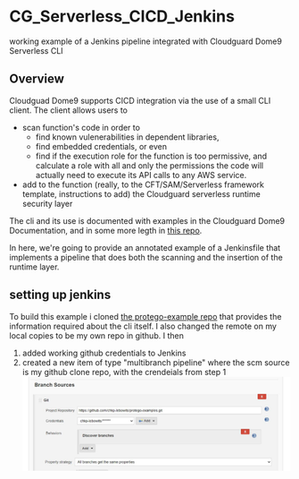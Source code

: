 # CG_Serverless_CICD_Jenkins
working example of a Jenkins pipeline integrated with Cloudguard Dome9 Serverless CLI

## Overview

Cloudguad Dome9 supports CICD integration via the use of a small CLI client. The client allows users to 
 * scan function's code  in order to 
     + find known vulenerabilities in dependent libraries, 
     + find embedded credentials, or even 
     + find if the execution role for the function is too permissive, and calculate a role with all and only the permissions the code will actually need to execute its API calls to any AWS service. 
 * add to the function (really, to the CFT/SAM/Serverless framework template, instructions to add) the Cloudguard serverless runtime security layer

The cli and its use is documented with examples in the Cloudguard Dome9 Documentation, and in some more legth in [this repo](https://github.com/dome9/protego-examples).

In here, we're going to provide an annotated example of a Jenkinsfile that implements a pipeline that does both the scanning and the insertion of the runtime layer.

## setting up jenkins

To build this example i cloned [the protego-example repo](https://github.com/dome9/protego-examples) that provides the information required about the cli itself. I also changed the remote on my local copies to be my own repo in github.
I then 
1) added working github credentials to Jenkins
2) created a new item of type "multibranch pipeline" where the scm source is my github clone repo, with the crendeials from step 1
![Alt setting up source](/Readmepics/scm.JPG?raw=true "account setup")   